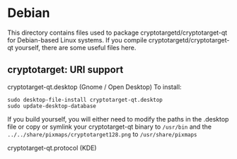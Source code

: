 
Debian
====================
This directory contains files used to package cryptotargetd/cryptotarget-qt
for Debian-based Linux systems. If you compile cryptotargetd/cryptotarget-qt yourself, there are some useful files here.

## cryptotarget: URI support ##


cryptotarget-qt.desktop  (Gnome / Open Desktop)
To install:

	sudo desktop-file-install cryptotarget-qt.desktop
	sudo update-desktop-database

If you build yourself, you will either need to modify the paths in
the .desktop file or copy or symlink your cryptotarget-qt binary to `/usr/bin`
and the `../../share/pixmaps/cryptotarget128.png` to `/usr/share/pixmaps`

cryptotarget-qt.protocol (KDE)

